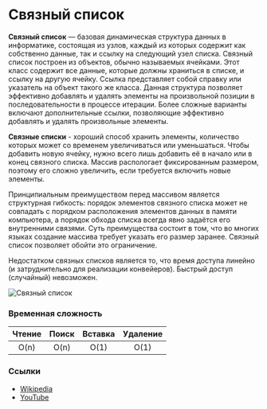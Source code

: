 # Связный список

**Связный список** — базовая динамическая структура данных в информатике, состоящая из узлов, каждый из которых содержит как собственно 
данные, так и ссылку на следующий узел списка. Связный список построен из объектов, обычно называемых ячейками. Этот класс содержит все 
данные, которые должны храниться в списке, и ссылку на другую ячейку. Ссылка представляет собой справку или указатель на объект такого 
же класса. Данная структура позволяет эффективно добавлять и удалять элементы на произвольной позиции в последовательности в процессе 
итерации. Более сложные варианты включают дополнительные ссылки, позволяющие эффективно добавлять и удалять произвольные элементы.

**Связные списки** - хороший способ хранить элементы, количество которых может со временем увеличиваться или уменьшаться. Чтобы 
добавить новую ячейку, нужно всего лишь добавить её в начало или в конец связного списка. Массив распологает фиксированным размером, 
поэтому его сложно увеличить, если требуется включить новые элементы.

Принципиальным преимуществом перед массивом является структурная гибкость: порядок элементов связного списка может не совпадать с 
порядком расположения элементов данных в памяти компьютера, а порядок обхода списка всегда явно задаётся его внутренними связями. Суть 
преимущества состоит в том, что во многих языках создание массива требует указать его размер заранее. Связный список позволяет обойти 
это ограничение.

Недостатком связных списков является то, что время доступа линейно (и затруднительно для реализации конвейеров). Быстрый доступ
(случайный) невозможен.

![Связный список](https://upload.wikimedia.org/wikipedia/commons/6/6d/Singly-linked-list.svg)

### Временная сложность

| Чтение | Поиск | Вставка | Удаление |
| :----: |:-----:|:-------:| :-------:|
|  O(n)  | O(n)  |   O(1)  |   O(1)   |

### Ссылки

- [Wikipedia](https://ru.wikipedia.org/wiki/%D0%A1%D0%B2%D1%8F%D0%B7%D0%BD%D1%8B%D0%B9_%D1%81%D0%BF%D0%B8%D1%81%D0%BE%D0%BA)
- [YouTube](https://www.youtube.com/watch?v=KTpOalDwBjg)